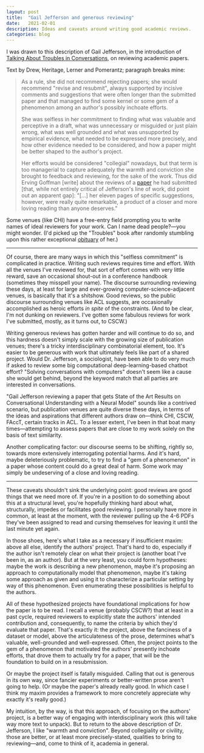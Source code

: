 ```yaml
---
layout: post
title:  "Gail Jefferson and generous reviewing"
date:   2021-02-01
description: Ideas and caveats around writing good academic reviews.
categories: blog
---
```

I was drawn to this description of Gail Jefferson, in the introduction of [Talking About Troubles in Conversations](https://www.mcnallyjackson.com/book/9780199937349), on reviewing academic papers. 

Text by Drew, Heritage, Lerner and Pomerantz; paragraph breaks mine:

> As a rule, she did not recommend rejecting papers; she would recommend "revise and resubmit", always supported by incisive comments and suggestions that were often longer than the submitted paper and that managed to find some kernel or some gem of a phenomenon among an author's possibly inchoate efforts. 
>
> She was selfless in her commitment to finding what was valuable and perceptive in a draft, what was unnecessary or misguided or just plain wrong, what was well grounded and what was unsupported by empirical evidence, what needed to be expressed more precisely, and how other evidence needed to be considered, and how a paper might be better shaped to the author's project. 
> 
> Her efforts would be considered "collegial" nowadays, but that term is too managerial to capture adequately the warmth and conviction she brought to feedback and reviewing, for the sake of the work. Thus did Erving Goffman [write] about the reviews of a [paper](https://citeseerx.ist.psu.edu/viewdoc/download?doi=10.1.1.183.790&rep=rep1&type=pdf) he had submitted [that, while not entirely critical of Jefferson's line of work, did point out an apparent gap]: "[...] her eleven pages of specific suggestions, however, were really quite remarkable, a product of a closer and more loving reading than anyone deserves."

Some venues (like CHI) have a free-entry field prompting you to write names of ideal reviewers for your work. Can I name dead people?—you might wonder. (I'd picked up the "Troubles" book after randomly stumbling upon this rather exceptional [obituary](https://linguistlist.org/issues/19/19-1486/) of her.)

---

Of course, there are many ways in which this "selfless commitment" is complicated in practice. Writing such reviews requires time and effort. With all the venues I've reviewed for, that sort of effort comes with very little reward, save an occasional shout-out in a conference handbook (sometimes they misspell your name). The discourse surrounding reviewing these days, at least for large and ever-growing computer-science-adjacent venues, is basically that it's a shitshow. Good reviews, so the public discourse surrounding venues like ACL suggests, are occasionally accomplished as heroic efforts _in spite_ of the constraints. (And to be clear, I'm not dunking on reviewers. I've gotten some fabulous reviews for work I've submitted, mostly, as it turns out, to CSCW.)

Writing generous reviews has gotten harder and will continue to do so, and this hardness doesn't simply scale with the growing size of publication venues; there's a tricky interdisciplinary combinatorial element, too. It's easier to be generous with work that ultimately feels like part of a shared project. Would Dr. Jefferson, a sociologist, have been able to do very much if asked to review some big computational deep-learning-based chatbot effort? "Solving conversations with computers" doesn't seem like a cause she would get behind, beyond the keyword match that all parties are interested in conversations. 

"Gail Jefferson reviewing a paper that gets State of the Art Results on Conversational Understanding with a Neural Model" sounds like a contrived scenario, but publication venues are quite diverse these days, in terms of the ideas and aspirations that different authors draw on—think CHI, CSCW, FAccT, certain tracks in ACL. To a lesser extent, I've been in that boat many times—attempting to assess papers that are close to my work solely on the basis of text similarity.

Another complicating factor: our discourse seems to be shifting, rightly so, towards more extensively interrogating potential harms. And it's hard, maybe deleteriously problematic, to try to find a "gem of a phenomenon" in a paper whose content could do a great deal of harm. Some work may simply be undeserving of a close and loving reading.

---

These caveats shouldn't sink the underlying point: good reviews are good things that we need more of. If you're in a position to do something about this at a structural level, you're hopefully thinking hard about what, structurally, impedes or facilitates good reviewing. I personally have more in common, at least at the moment, with the reviewer pulling up the 4-6 PDFs they've been assigned to read and cursing themselves for leaving it until the last minute yet again. 

In those shoes, here's what I take as a necessary if insufficient maxim: above all else, identify the authors' project. That's hard to do, especially if the author isn't remotely clear on what their project is (another boat I've been in, as an author). But at the very least, you could form hypotheses: maybe the work is describing a new phenomenon, maybe it's proposing an approach to computationally model that phenomenon, maybe it's taking some approach as given and using it to characterize a particular setting by way of this phenomenon. Even enumerating these possibilities is helpful to the authors. 

All of these hypothesized projects have foundational implications for how the paper is to be read. I recall a venue (probably CSCW?) that at least in a past cycle, required reviewers to explicitly state the authors' intended contribution and, consequently, to name the criteria by which they'd evaluate that paper. That's exactly it: the project, above the fanciness of a dataset or model, above the articulateness of the prose, determines what's valuable, well-grounded and well-expressed. Often, the project points to the gem of a phenomenon that motivated the authors' presently inchoate efforts, that drove them to actually try for a paper, that will be the foundation to build on in a resubmission. 

Or maybe the project itself is fatally misguided. Calling that out is generous in its own way, since fancier experiments or better-written prose aren't going to help. (Or maybe the paper's already really good. In which case I think my maxim provides a framework to more concretely appreciate why exactly it's really good.)

My intuition, by the way, is that this approach, of focusing on the authors' project, is a better way of engaging with interdisciplinary work (this will take way more text to unpack). But to return to the above description of Dr. Jefferson, I like "warmth and conviction". Beyond collegiality or civility, those are better, or at least more precisely-stated, qualities to bring to reviewing—and, come to think of it, academia in general. 

